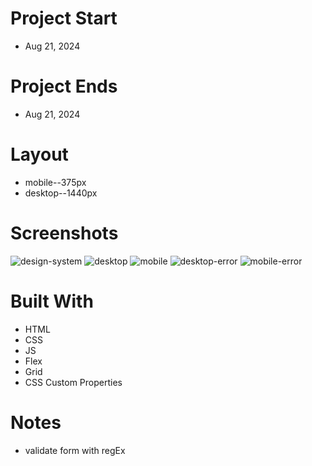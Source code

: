 # Project Start
- Aug 21, 2024

# Project Ends
- Aug 21, 2024

# Layout
- mobile--375px
- desktop--1440px

# Screenshots

![design-system](./assets/screenshots/design%20system.png)
![desktop](./assets/screenshots/desktop.png)
![mobile](./assets/screenshots/mobile.png)
![desktop-error](./assets/screenshots/desktop%20error%20state.png)
![mobile-error](./assets/screenshots/mobile%20error%20state.png)

# Built With
- HTML
- CSS
- JS
- Flex
- Grid
- CSS Custom Properties

# Notes
- validate form with regEx